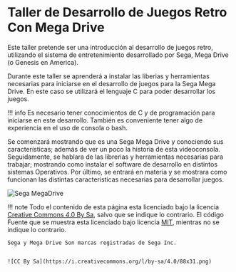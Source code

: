# Taller de Desarrollo de Juegos Retro Con Mega Drive

Este taller pretende ser una introducción al desarrollo de juegos retro, utilizando el sistema de entretenimiento desarrollado por Sega, Mega Drive (o Genesis en America).

Durante este taller se aprenderá a instalar las liberias y herramientas necesarias para iniciarse en el desarrollo de juegos para la Sega Mega Drive. En este caso se utilizará el lenguaje C para poder desarrollar los juegos.

!!! info
    Es necesario tener conocimientos de C y de programación para iniciarse en este desarrollo. También es conveniente tener algo de experiencia en el uso de consola o bash.

Se comenzará mostrando que es una Sega Mega Drive y conociendo sus características; además de ver un poco la historia de esta videoconsola. Seguidamente, se hablara de las librerias y herramientas necesarias para trabajar; mostrando como instalar el software de desarrollo en  distintos sistemas Operativos. Por último, se entrará en materia y se mostrara como funcionan las distintas caracteristicas necesarias para desarrollar juegos.

![Sega MegaDrive](https://upload.wikimedia.org/wikipedia/commons/thumb/1/17/Sega-Mega-Drive-EU-Mk1-wController-FL.jpg/1280px-Sega-Mega-Drive-EU-Mk1-wController-FL.jpg)

!!! note
    Todo el contenido de esta página esta licenciado bajo la licencia [Creative Commons 4.0 By Sa](https://creativecommons.org/licenses/by-sa/4.0/), salvo que se indique lo contrario. El código Fuente que se muestra esta licenciado bajo licencia [MIT](https://opensource.org/licenses/MIT), mientras no se indique lo contrario.
    
    Sega y Mega Drive Son marcas registradas de Sega Inc.
    
    
    ![CC By Sa](https://i.creativecommons.org/l/by-sa/4.0/88x31.png)